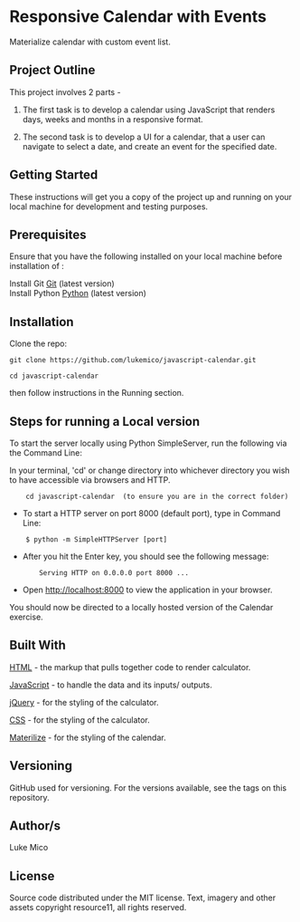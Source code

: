 # Responsive Calendar with Events

Materialize calendar with custom event list.

## Project Outline

This project involves 2 parts -

1. The first task is to develop a calendar using JavaScript that renders days, weeks and months in a responsive format.

2. The second task is to develop a UI for a calendar, that a user can navigate to select a date, and create an event for the specified date.

## Getting Started

These instructions will get you a copy of the project up and running on your local machine for development and testing purposes.

## Prerequisites

Ensure that you have the following installed on your local machine before installation of :

Install Git [Git](https://git-scm.com/downloads) (latest version)  
Install Python [Python](https://www.python.org/downloads/) (latest version)

## Installation

Clone the repo:

```
git clone https://github.com/lukemico/javascript-calendar.git

cd javascript-calendar
```

then follow instructions in the Running section.

## Steps for running a Local version

To start the server locally using Python SimpleServer, run the following via the Command Line:

In your terminal, 'cd' or change directory into whichever directory you wish to have accessible via browsers and HTTP.

```
	cd javascript-calendar  (to ensure you are in the correct folder)
```

-   To start a HTTP server on port 8000 (default port), type in Command Line:

```
	$ python -m SimpleHTTPServer [port]

```

-   After you hit the Enter key, you should see the following message:

        	Serving HTTP on 0.0.0.0 port 8000 ...

-   Open [http://localhost:8000](http://localhost:8000) to view the application in your browser.

You should now be directed to a locally hosted version of the Calendar exercise.

## Built With

[HTML](https://www.w3.org/html/) - the markup that pulls together code to render calculator.

[JavaScript](https://developer.mozilla.org/bm/docs/Web/JavaScript) - to handle the data and its inputs/ outputs.

[jQuery](https://ajax.googleapis.com/ajax/libs/jquery/3.2.1/jquery.min.js) - for the styling of the calculator.

[CSS](https://www.w3.org/Style/CSS/) - for the styling of the calculator.

[Materilize](https://cdnjs.cloudflare.com/ajax/libs/materialize/0.100.2/css/materialize.min.css) - for the styling of the calendar.

## Versioning

GitHub used for versioning. For the versions available, see the tags on this repository.

## Author/s

Luke Mico

## License

Source code distributed under the MIT license. Text, imagery and other assets copyright resource11, all rights reserved.

```

```
